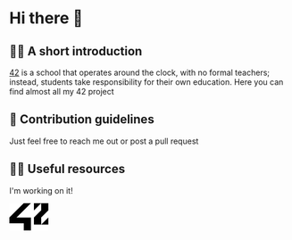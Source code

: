 # Hi there 👋

## 🙋‍♀️ A short introduction
[42](https://42.fr/en/homepage/) is a school that operates around the clock, with no formal teachers; instead, students take responsibility for their own education.
Here you can find almost all my 42 project

## 🌈 Contribution guidelines
Just feel free to reach me out or post a pull request

## 👩‍💻 Useful resources
I'm working on it!

<img alt="42 Logo" src="https://raw.githubusercontent.com/yboudoui/.github/main/profile/42_logo.svg" width="70px" />
